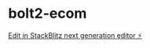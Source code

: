 # bolt2-ecom

[Edit in StackBlitz next generation editor ⚡️](https://stackblitz.com/~/github.com/AYOOBBHAT/bolt2-ecom)